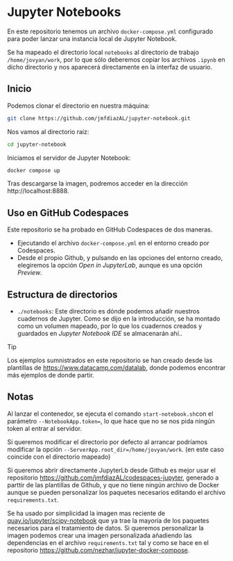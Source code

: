 #  Jupyter Notebooks

En este repositorio tenemos un archivo `docker-compose.yml` configurado para poder lanzar una instancia local de Jupyter Notebook.

Se ha mapeado el directorio local `notebooks` al directorio de trabajo `/home/jovyan/work`, por lo que sólo deberemos copiar los archivos `.ipynb` en dicho directorio y nos aparecerá directamente en la interfaz de usuario.

## Inicio

Podemos clonar el directorio en nuestra máquina:

```bash
git clone https://github.com/jmfdiazAL/jupyter-notebook.git
```

Nos vamos al directorio raíz:

```bash
cd jupyter-notebook
```

Iniciamos el servidor de Jupyter Notebook:

```bash
docker compose up
```

Tras descargarse la imagen, podremos acceder en la dirección http://localhost:8888.

## Uso en GitHub Codespaces

Este repositorio se ha probado en GitHub Codespaces de dos maneras.

 - Ejecutando el archivo `docker-compose.yml` en el entorno creado por Codespaces.
 - Desde el propio Github, y pulsando en las opciones del entorno creado, elegiremos la opción *Open in JupyterLab*, aunque es una opción *Preview*.

## Estructura de directorios
  
-  `./notebooks`: Este directorio es dónde podemos añadir nuestros cuadernos de Jupyter. Como se dijo en la introducción, se ha montado como un volumen mapeado, por lo que los cuadernos creados y guardados en *Jupyter Notebook IDE* se almacenarán ahí..

> [!TIP]
> Los ejemplos sumnistrados en este repositorio se han creado desde las plantillas de https://www.datacamp.com/datalab, donde podemos encontrar más ejemplos de donde partir.

## Notas

Al lanzar el contenedor, se ejecuta el comando `start-notebook.sh`con el parámetro `--NotebookApp.token=`, lo que hace que no se nos pida ningún token al entrar al servidor.

Si queremos modificar el directorio por defecto al arrancar podríamos modificar la opción `--ServerApp.root_dir=/home/jovyan/work`. (en este caso coincide con el directorio mapeado)

Si queremos abrir directamente JupyterLb desde Github es mejor usar el repositorio https://github.com/jmfdiazAL/codespaces-jupyter, generado a parttir de las plantillas de Github, y que no tiene ningún archivo de Docker aunque se pueden personalizar los paquetes necesarios editando el archivo `requirements.txt`.

Se ha usado por simplicidad la imagen mas reciente de [quay.io/jupyter/scipy-notebook][1] que ya trae la mayoría de los paquetes necesarios para el tratamiento de datos. Si queremos personalizar la imagen podemos crear una imagen personalizada añadiendo las dependencias en el archivo `requirements.txt` tal y como se hace en el repositorio https://github.com/nezhar/jupyter-docker-compose.

[1]: https://jupyter-docker-stacks.readthedocs.io/en/latest/using/selecting.html#jupyter-scipy-notebook